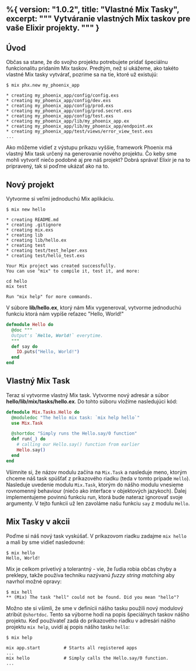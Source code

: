 %{
  version: "1.0.2",
  title: "Vlastné Mix Tasky",
  excerpt: """
  Vytváranie vlastných Mix taskov pre vaše Elixir projekty.
  """
}
---

## Úvod

Občas sa stane, že do svojho projektu potrebujete pridať špeciálnu funkcionalitu pridaním Mix taskov. Predtým, než si ukážeme, ako takéto vlastné Mix tasky vytvárať, pozrime sa na tie, ktoré už existujú:

```shell
$ mix phx.new my_phoenix_app

* creating my_phoenix_app/config/config.exs
* creating my_phoenix_app/config/dev.exs
* creating my_phoenix_app/config/prod.exs
* creating my_phoenix_app/config/prod.secret.exs
* creating my_phoenix_app/config/test.exs
* creating my_phoenix_app/lib/my_phoenix_app.ex
* creating my_phoenix_app/lib/my_phoenix_app/endpoint.ex
* creating my_phoenix_app/test/views/error_view_test.exs
...
```

Ako môžeme vidieť z výstupu príkazu vyššie, framework Phoenix má vlastný Mix task určený na generovanie nového projektu. Čo keby sme mohli vytvoriť niečo podobné aj pre náš projekt? Dobrá správa! Elixir je na to pripravený, tak si poďme ukázať ako na to.

## Nový projekt

Vytvorme si veľmi jednoduchú Mix aplikáciu.

```shell
$ mix new hello

* creating README.md
* creating .gitignore
* creating mix.exs
* creating lib
* creating lib/hello.ex
* creating test
* creating test/test_helper.exs
* creating test/hello_test.exs

Your Mix project was created successfully.
You can use "mix" to compile it, test it, and more:

cd hello
mix test

Run "mix help" for more commands.
```

V súbore **lib/hello.ex**, ktorý nám Mix vygeneroval, vytvorme jednoduchú funkciu ktorá nám vypíše reťazec "Hello, World!"

```elixir
defmodule Hello do
  @doc """
  Output's `Hello, World!` everytime.
  """
  def say do
    IO.puts("Hello, World!")
  end
end
```

## Vlastný Mix Task

Teraz si vytvorme vlastný Mix task. Vytvorme nový adresár a súbor **hello/lib/mix/tasks/hello.ex**. Do tohto súboru vložíme nasledujúci kód:

```elixir
defmodule Mix.Tasks.Hello do
  @moduledoc "The hello mix task: `mix help hello`"
  use Mix.Task

  @shortdoc "Simply runs the Hello.say/0 function"
  def run(_) do
    # calling our Hello.say() function from earlier
    Hello.say()
  end
end
```

Všimnite si, že názov modulu začína na `Mix.Task` a nasleduje meno, ktorým chceme náš task spúšťať z príkazového riadku (teda v tomto prípade `Hello`). Nasleduje uvedenie modulu `Mix.Task`, ktorým do nášho modulu vnesieme rovnomenný behaviour (niečo ako interface v objektových jazykoch). Ďalej implementujeme povinnú funkciu run, ktorá bude nateraz ignorovať svoje argumenty. V tejto funkcii už len zavoláme našu funkciu `say` z modulu `Hello`.

## Mix Tasky v akcii

Poďme si náš nový task vyskúšať. V príkazovom riadku zadajme `mix hello` a mali by sme vidieť nasledovné:

```shell
$ mix hello
Hello, World!
```

Mix je celkom prívetivý a tolerantný - vie, že ľudia robia občas chyby a preklepy, takže používa techniku nazývanú *fuzzy string matching* aby navrhol možné opravy:

```shell
$ mix hell
** (Mix) The task "hell" could not be found. Did you mean "hello"?
```

Možno ste si všimli, že sme v definícii nášho tasku použili nový modulový atribút `@shortdoc`. Tento sa výborne hodí na popis špeciálnych taskov nášho projektu. Keď používateľ zadá do príkazového riadku v adresári nášho projektu `mix help`, uvidí aj popis nášho tasku `hello`:

```shell
$ mix help

mix app.start         # Starts all registered apps
...
mix hello             # Simply calls the Hello.say/0 function.
...
```
